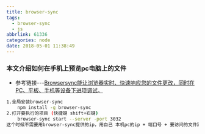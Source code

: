 ```yaml
---
title: browser-sync
tags: 
  - browser-sync
  - js
abbrlink: 61336
categories: node
date: 2018-05-01 11:38:49
---
```


### 本文介绍如何在手机上预览pc电脑上的文件
- 参考链接---[Browsersync能让浏览器实时、快速响应您的文件更改，同时在PC、平板、手机等设备下进项调试。](http://www.browsersync.cn/#install)

```bash
1.全局安装browser-sync
    npm install -g browser-sync
2.打开要执行的项目 (快捷键 shift+右键)
    browser-sync start --server -port 3032
这个时候不需要用browser-sync提供的ip，用自己 本机pc的ip + 端口号 + 要访问的文件路径 即可访问，同时也可以在手机上进行访问
```